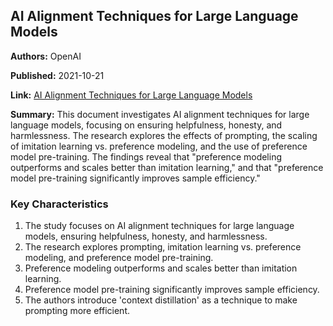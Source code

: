 ## AI Alignment Techniques for Large Language Models

**Authors:** OpenAI

**Published:** 2021-10-21

**Link:** [AI Alignment Techniques for Large Language Models](https://arxiv.org/pdf/2110.10819.pdf)

**Summary:** This document investigates AI alignment techniques for large language models, focusing on ensuring helpfulness, honesty, and harmlessness. The research explores the effects of prompting, the scaling of imitation learning vs. preference modeling, and the use of preference model pre-training. The findings reveal that "preference modeling outperforms and scales better than imitation learning," and that "preference model pre-training significantly improves sample efficiency."

### Key Characteristics

1. The study focuses on AI alignment techniques for large language models, ensuring helpfulness, honesty, and harmlessness.
2. The research explores prompting, imitation learning vs. preference modeling, and preference model pre-training.
3. Preference modeling outperforms and scales better than imitation learning.
4. Preference model pre-training significantly improves sample efficiency.
5. The authors introduce 'context distillation' as a technique to make prompting more efficient.